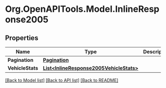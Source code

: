 # Org.OpenAPITools.Model.InlineResponse2005
## Properties

Name | Type | Description | Notes
------------ | ------------- | ------------- | -------------
**Pagination** | [**Pagination**](Pagination.md) |  | [optional] 
**VehicleStats** | [**List&lt;InlineResponse2005VehicleStats&gt;**](InlineResponse2005VehicleStats.md) |  | 

[[Back to Model list]](../README.md#documentation-for-models) [[Back to API list]](../README.md#documentation-for-api-endpoints) [[Back to README]](../README.md)


